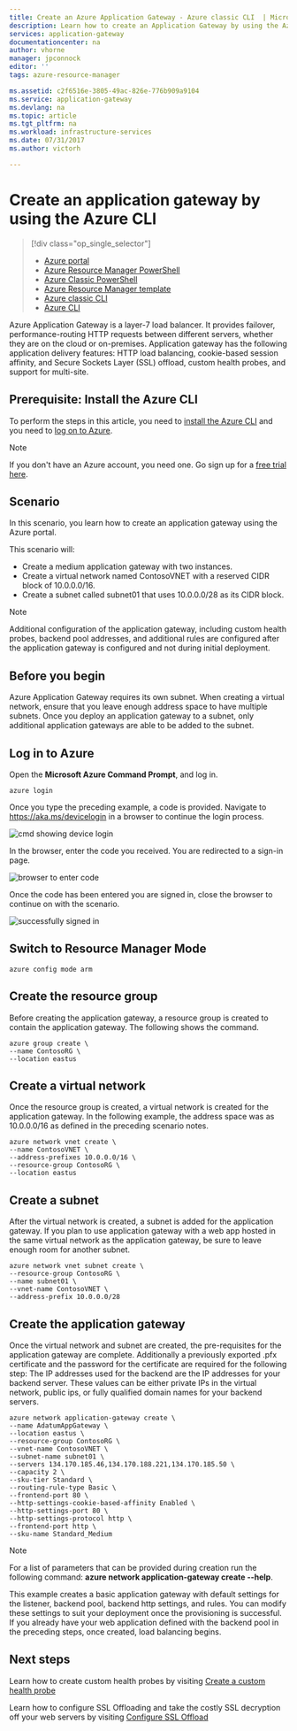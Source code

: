 ```yaml
---
title: Create an Azure Application Gateway - Azure classic CLI  | Microsoft Docs
description: Learn how to create an Application Gateway by using the Azure classic CLI in Resource Manager
services: application-gateway
documentationcenter: na
author: vhorne
manager: jpconnock
editor: ''
tags: azure-resource-manager

ms.assetid: c2f6516e-3805-49ac-826e-776b909a9104
ms.service: application-gateway
ms.devlang: na
ms.topic: article
ms.tgt_pltfrm: na
ms.workload: infrastructure-services
ms.date: 07/31/2017
ms.author: victorh

---
```

# Create an application gateway by using the Azure CLI

> [!div class="op_single_selector"]
> * [Azure portal](application-gateway-create-gateway-portal.md)
> * [Azure Resource Manager PowerShell](application-gateway-create-gateway-arm.md)
> * [Azure Classic PowerShell](application-gateway-create-gateway.md)
> * [Azure Resource Manager template](application-gateway-create-gateway-arm-template.md)
> * [Azure classic CLI](application-gateway-create-gateway-cli.md)
> * [Azure CLI](application-gateway-create-gateway-cli.md)
> 
> 

Azure Application Gateway is a layer-7 load balancer. It provides failover, performance-routing HTTP requests between different servers, whether they are on the cloud or on-premises. Application gateway has the following application delivery features: HTTP load balancing, cookie-based session affinity, and Secure Sockets Layer (SSL) offload, custom health probes, and support for multi-site.

## Prerequisite: Install the Azure CLI

To perform the steps in this article, you need to [install the Azure CLI](../xplat-cli-install.md) and you need to [log on to Azure](/cli/azure/authenticate-azure-cli). 

> [!NOTE]
> If you don't have an Azure account, you need one. Go sign up for a [free trial here](../active-directory/fundamentals/sign-up-organization.md).

## Scenario

In this scenario, you learn how to create an application gateway using the Azure portal.

This scenario will:

* Create a medium application gateway with two instances.
* Create a virtual network named ContosoVNET with a reserved CIDR block of 10.0.0.0/16.
* Create a subnet called subnet01 that uses 10.0.0.0/28 as its CIDR block.

> [!NOTE]
> Additional configuration of the application gateway, including custom health probes, backend pool addresses, and additional rules are configured after the application gateway is configured and not during initial deployment.

## Before you begin

Azure Application Gateway requires its own subnet. When creating a virtual network, ensure that you leave enough address space to have multiple subnets. Once you deploy an application gateway to a subnet,
only additional application gateways are able to be added to the subnet.

## Log in to Azure

Open the **Microsoft Azure Command Prompt**, and log in. 

```azurecli-interactive
azure login
```

Once you type the preceding example, a code is provided. Navigate to https://aka.ms/devicelogin in a browser to continue the login process.

![cmd showing device login][1]

In the browser, enter the code you received. You are redirected to a sign-in page.

![browser to enter code][2]

Once the code has been entered you are signed in, close the browser to continue on with the scenario.

![successfully signed in][3]

## Switch to Resource Manager Mode

```azurecli-interactive
azure config mode arm
```

## Create the resource group

Before creating the application gateway, a resource group is created to contain the application gateway. The following shows the command.

```azurecli-interactive
azure group create \
--name ContosoRG \
--location eastus
```

## Create a virtual network

Once the resource group is created, a virtual network is created for the application gateway.  In the following example, the address space was as 10.0.0.0/16 as defined in the preceding scenario notes.

```azurecli-interactive
azure network vnet create \
--name ContosoVNET \
--address-prefixes 10.0.0.0/16 \
--resource-group ContosoRG \
--location eastus
```

## Create a subnet

After the virtual network is created, a subnet is added for the application gateway.  If you plan to use application gateway with a web app hosted in the same virtual network as the application gateway, be sure to leave enough room for another subnet.

```azurecli-interactive
azure network vnet subnet create \
--resource-group ContosoRG \
--name subnet01 \
--vnet-name ContosoVNET \
--address-prefix 10.0.0.0/28 
```

## Create the application gateway

Once the virtual network and subnet are created, the pre-requisites for the application gateway are complete. Additionally a previously exported .pfx certificate and the password for the certificate are required for the following step:
The IP addresses used for the backend are the IP addresses for your backend server. These values can be either private IPs in the virtual network, public ips, or fully qualified domain names for your backend servers.

```azurecli-interactive
azure network application-gateway create \
--name AdatumAppGateway \
--location eastus \
--resource-group ContosoRG \
--vnet-name ContosoVNET \
--subnet-name subnet01 \
--servers 134.170.185.46,134.170.188.221,134.170.185.50 \
--capacity 2 \
--sku-tier Standard \
--routing-rule-type Basic \
--frontend-port 80 \
--http-settings-cookie-based-affinity Enabled \
--http-settings-port 80 \
--http-settings-protocol http \
--frontend-port http \
--sku-name Standard_Medium
```

> [!NOTE]
> For a list of parameters that can be provided during creation run the following command: **azure network application-gateway create --help**.

This example creates a basic application gateway with default settings for the listener, backend pool, backend http settings, and rules. You can modify these settings to suit your deployment once the provisioning is successful.
If you already have your web application defined with the backend pool in the preceding steps, once created, load balancing begins.

## Next steps

Learn how to create custom health probes by visiting [Create a custom health probe](application-gateway-create-probe-portal.md)

Learn how to configure SSL Offloading and take the costly SSL decryption off your web servers by visiting [Configure SSL Offload](application-gateway-ssl-arm.md)

<!--Image references-->

[scenario]: ./media/application-gateway-create-gateway-cli-nodejs/scenario.png
[1]: ./media/application-gateway-create-gateway-cli-nodejs/figure1.png
[2]: ./media/application-gateway-create-gateway-cli-nodejs/figure2.png
[3]: ./media/application-gateway-create-gateway-cli-nodejs/figure3.png
